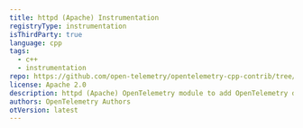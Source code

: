 ```yaml
---
title: httpd (Apache) Instrumentation
registryType: instrumentation
isThirdParty: true
language: cpp
tags:
  - c++
  - instrumentation
repo: https://github.com/open-telemetry/opentelemetry-cpp-contrib/tree/main/instrumentation/httpd
license: Apache 2.0
description: httpd (Apache) OpenTelemetry module to add OpenTelemetry distributed tracing support to httpd.
authors: OpenTelemetry Authors
otVersion: latest
---
```

